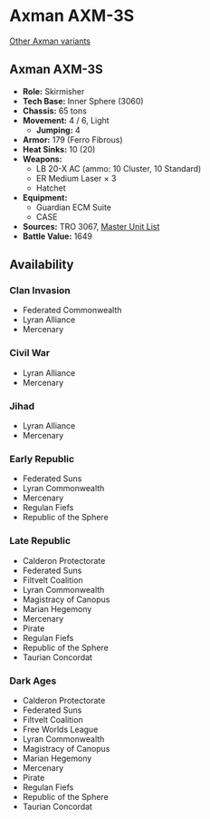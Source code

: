 # Axman AXM-3S

[Other Axman variants](../axman.md)

## Axman AXM-3S
- **Role:** Skirmisher
- **Tech Base:** Inner Sphere (3060)
- **Chassis:** 65 tons
- **Movement:** 4 / 6, Light
  - **Jumping:** 4
- **Armor:** 179 (Ferro Fibrous)
- **Heat Sinks:** 10 (20)
- **Weapons:**
  - LB 20-X AC (ammo: 10 Cluster, 10 Standard)
  - ER Medium Laser × 3
  - Hatchet
- **Equipment:**
  - Guardian ECM Suite
  - CASE
- **Sources:** TRO 3067, [Master Unit List](http://masterunitlist.info/Unit/Details/186/axman-axm-3s)
- **Battle Value:** 1649

## Availability

### Clan Invasion
- Federated Commonwealth
- Lyran Alliance
- Mercenary

### Civil War
- Lyran Alliance
- Mercenary

### Jihad
- Lyran Alliance
- Mercenary

### Early Republic
- Federated Suns
- Lyran Commonwealth
- Mercenary
- Regulan Fiefs
- Republic of the Sphere

### Late Republic
- Calderon Protectorate
- Federated Suns
- Filtvelt Coalition
- Lyran Commonwealth
- Magistracy of Canopus
- Marian Hegemony
- Mercenary
- Pirate
- Regulan Fiefs
- Republic of the Sphere
- Taurian Concordat

### Dark Ages
- Calderon Protectorate
- Federated Suns
- Filtvelt Coalition
- Free Worlds League
- Lyran Commonwealth
- Magistracy of Canopus
- Marian Hegemony
- Mercenary
- Pirate
- Regulan Fiefs
- Republic of the Sphere
- Taurian Concordat

